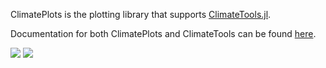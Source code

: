 ClimatePlots is the plotting library that supports [ClimateTools.jl](https://github.com/JuliaClimate/ClimateTools.jl).

Documentation for both ClimatePlots and ClimateTools can be found [here](https://juliaclimate.github.io/ClimateTools.jl/stable/).

[![](https://img.shields.io/badge/docs-stable-blue.svg)](https://juliaclimate.github.io/ClimateTools.jl/stable) [![](https://img.shields.io/badge/docs-latest-blue.svg)](https://juliaclimate.github.io/ClimateTools.jl/dev)
